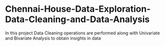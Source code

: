 # Chennai-House-Data-Exploration-Data-Cleaning-and-Data-Analysis
In this project Data Cleaning operations are performed along with Univariate and Bivariate Analysis to obtain insights in data
